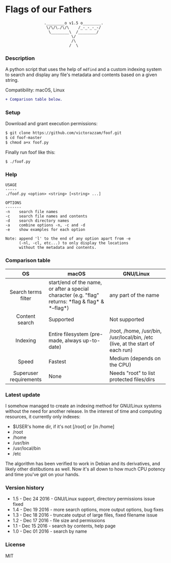 # Flags of our Fathers

```
                 .________o v1.5 o________.
                  \/\/\./\/\    /_-_-_-_-/
                   \________\  /________/
                             \/
                             /\
                            /  \
```

### Description

A python script that uses the help of `mdfind` and a custom indexing system to search and display any file's metadata and contents based on a given string.

Compatibility: macOS, Linux

```diff
+ Comparison table below.
```

### Setup

Download and grant execution permissions:

```txt
$ git clone https://github.com/victorazzam/foof.git
$ cd foof-master
$ chmod a+x foof.py
```

Finally run foof like this:

`$ ./foof.py`

### Help

```
USAGE
-----
./foof.py <option> <string> [<string> ...]

OPTIONS
-------
-n    search file names
-c    search file names and contents
-d    search directory names
-a    combine options -n, -c and -d
-e    show examples for each option

Note: append 'l' to the end of any option apart from -e
      (-nl, -cl, etc...) to only display the locations
      without the metadata and contents.
```

### Comparison table

|           OS           | macOS                                                                                         | GNU/Linux                                                                     |
|:----------------------:|-----------------------------------------------------------------------------------------------|-------------------------------------------------------------------------------|
|   Search terms filter  | start/end of the name, or after a special character (e.g. "flag" returns: \*flag & flag\* & \*–flag\*) | any part of the name                                                          |
|     Content search     | Supported                                                                                     | Not supported                                                                 |
|        Indexing        | Entire filesystem (pre-made, always up-to-date)                                               | /root, /home, /usr/bin, /usr/local/bin, /etc (live, at the start of each run) |
|          Speed         | Fastest                                                                                       | Medium (depends on the CPU)                                                   |
| Superuser requirements | None                                                                                          | Needs "root" to list protected files/dirs                                     |

### Latest update

I somehow managed to create an indexing method for GNU/Linux systems without the need for another release. In the interest of time and computing resources, it currently only indexes:

* $USER's home dir, if it's not [/root] or [in /home]
* /root
* /home
* /usr/bin
* /usr/local/bin
* /etc

The algorithm has been verified to work in Debian and its derivatives, and likely other distibutions as well. Now it's all down to how much CPU potency and time you've got on your hands.

### Version history

* 1.5 - Dec 24 2016 - GNU/Linux support, directory permissions issue fixed
* 1.4 - Dec 19 2016 - more search options, more output options, bug fixes
* 1.3 - Dec 18 2016 - truncate output of large files, fixed filename issue
* 1.2 - Dec 17 2016 - file size and permissions
* 1.1 - Dec 15 2016 - search by contents, help page
* 1.0 - Dec 01 2016 - search by name

### License

MIT
